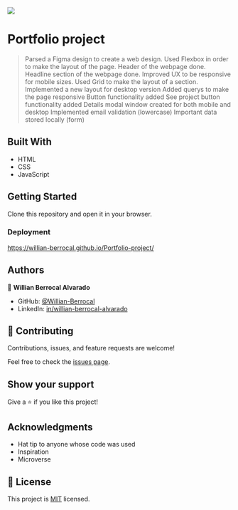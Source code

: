 ![](https://img.shields.io/badge/Microverse-blueviolet)

# Portfolio project

> Parsed a Figma design to create a web design.
> Used Flexbox in order to make the layout of the page.
> Header of the webpage done.
> Headline section of the webpage done.
> Improved UX to be responsive for mobile sizes.
> Used Grid to make the layout of a section.
> Implemented a new layout for desktop version
> Added querys to make the page responsive
> Button functionality added
> See project button functionality added
> Details modal window created for both mobile and desktop
> Implemented email validation (lowercase)
> Important data stored locally (form)


## Built With

- HTML
- CSS
- JavaScript


## Getting Started

Clone this repository and open it in your browser.

### Deployment

https://willian-berrocal.github.io/Portfolio-project/


## Authors

👤 **Willian Berrocal Alvarado**

- GitHub: [@Willian-Berrocal](https://github.com/Willian-Berrocal)
- LinkedIn: [in/willian-berrocal-alvarado](https://www.linkedin.com/in/willian-berrocal-alvarado/)


## 🤝 Contributing

Contributions, issues, and feature requests are welcome!

Feel free to check the [issues page](../../issues/).

## Show your support

Give a ⭐️ if you like this project!

## Acknowledgments

- Hat tip to anyone whose code was used
- Inspiration
- Microverse

## 📝 License

This project is [MIT](./LICENSE) licensed.

